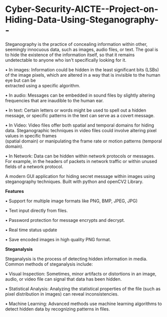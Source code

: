 # Cyber-Security-AICTE--Project-on-Hiding-Data-Using-Steganography--

Steganography is the practice of concealing information within other, seemingly innocuous data, such as images, audio files, or text. The goal is to hide the existence of the information itself, so that it remains undetectable to anyone who isn't specifically looking for it.
	
•     In images: Information could be hidden in the least significant bits (LSBs) of the image pixels, which are altered in a way that is invisible to the human eye but can be 	 
      extracted using a specific algorithm.

•    In audio: Messages can be embedded in sound files by slightly altering frequencies that are inaudible to the human ear.

•    In text: Certain letters or words might be used to spell out a hidden message, or specific patterns in the text can serve as a covert message.

•    In Video: Video files offer both spatial and temporal domains for hiding data. Steganographic techniques in video files could involve altering pixel values in specific frames 	 
     (spatial domain) or manipulating the frame rate or motion patterns (temporal domain).

•    In Network: Data can be hidden within network protocols or messages. For example, in the headers of packets in network traffic or within unused fields of a network protocol.		
		
A modern GUI application for hiding secret message within images using steganography techniques. Built with python and openCV2 Library. 

**Features**

•	Support for multiple image formats like PNG, BMP, JPEG, JPG)

•	Text input directly from files.

•	Password protection for message encrypts and decrypt.

•	Real time status update

•	Save encoded images in high quality PNG format.

**Steganalysis**

Steganalysis is the process of detecting hidden information in media. Common methods of steganalysis include:

•	Visual Inspection: Sometimes, minor artifacts or distortions in an image, audio, or video file can signal that data has been hidden.

•	Statistical Analysis: Analyzing the statistical properties of the file (such as pixel distribution in images) can reveal inconsistencies.

•	Machine Learning: Advanced methods use machine learning algorithms to detect hidden data by recognizing patterns in files.


